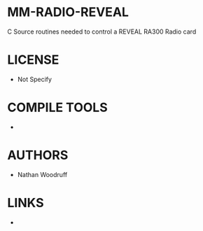 # MM-RADIO-REVEAL
C Source routines needed to control a REVEAL RA300 Radio card

LICENSE
===============
* Not Specify

COMPILE TOOLS
===============
* 
 
AUTHORS
===============
* Nathan Woodruff

LINKS
===============
* 
